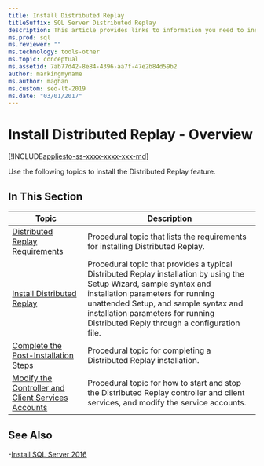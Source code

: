 ```yaml
---
title: Install Distributed Replay
titleSuffix: SQL Server Distributed Replay
description: This article provides links to information you need to install the Distributed Replay feature in SQL Server.
ms.prod: sql
ms.reviewer: ""
ms.technology: tools-other
ms.topic: conceptual
ms.assetid: 7ab77d42-8e84-4396-aa7f-47e2b84d59b2
author: markingmyname
ms.author: maghan
ms.custom: seo-lt-2019
ms.date: "03/01/2017"
---
```


# Install Distributed Replay - Overview

[!INCLUDE[appliesto-ss-xxxx-xxxx-xxx-md](../../includes/appliesto-ss-xxxx-xxxx-xxx-md.md)]

Use the following topics to install the Distributed Replay feature.  
  
## In This Section  
  
|Topic|Description|  
|-----------|-----------------|  
|[Distributed Replay Requirements](../../tools/distributed-replay/distributed-replay-requirements.md)|Procedural topic that lists the requirements for installing Distributed Replay.|  
|[Install Distributed Replay](../../tools/distributed-replay/install-distributed-replay.md)|Procedural topic that provides a typical Distributed Replay installation by using the Setup Wizard, sample syntax and installation parameters for running unattended Setup, and sample syntax and installation parameters for running Distributed Reply through a configuration file.|  
|[Complete the Post-Installation Steps](../../tools/distributed-replay/complete-the-post-installation-steps.md)|Procedural topic for completing a Distributed Replay installation.|  
|[Modify the Controller and Client Services Accounts](../../tools/distributed-replay/modify-the-controller-and-client-services-accounts.md)|Procedural topic for how to start and stop the Distributed Replay controller and client services, and modify the service accounts.|  
  
## See Also

-[Install SQL Server 2016](../../database-engine/install-windows/install-sql-server.md)